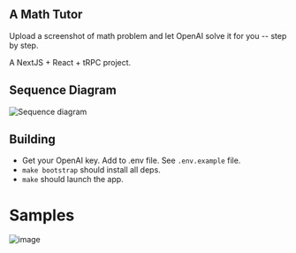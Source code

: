 ## A Math Tutor

Upload a screenshot of math problem and let OpenAI solve it for you -- step by
step.

A NextJS + React + tRPC project.

## Sequence Diagram

![Sequence diagram](https://kroki.subcom.tech/plantuml/svg/eNqFkMFOwzAMhu95Cr8A44I49ICGJiGVA6267cZhprFo1jaObFfl8Uk2xMSJQyLF___b_rJVQ7FlnpyOIYKwkku5EvqQMBoclcS5csPd0-VVwW4K_QjtwMbAAoYjgfZCFDXXbua6gmOaGP0ftS7aoWt3FewpevhApccHoNizJ_8eIcz4SZB7nxKrbWwxlpMriZJsEsXn-t9sE7OtraGcNdgASXhO5q7x2wod2SKZmzRxVAJUeN03b7_jCsQLy4rirya9tM8UPyTF0OVdMvOMMnpe4_2MNpzxyzm3zUr-3G-VSHai)

## Building

- Get your OpenAI key.  Add to .env file. See `.env.example` file.
- `make bootstrap` should install all deps.
- `make` should launch the app.

# Samples

![image](https://github.com/user-attachments/assets/f742c5e3-96e8-4121-8625-f13382bd40c2)
